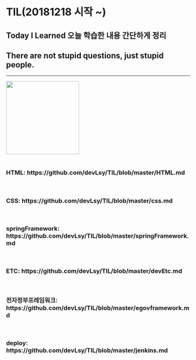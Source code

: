 # TIL(20181218 시작 ~)
## Today I Learned 오늘 학습한 내용 간단하게 정리
## There are not stupid questions, just stupid people.
---------------------------------------------------------
<div>
<img src="https://user-images.githubusercontent.com/44331989/50150424-4b9de380-0301-11e9-9e79-41e6595fe8ba.png" width="200">  
</div> <br>

<h3>HTML: https://github.com/devLsy/TIL/blob/master/HTML.md </h3> <br>
<h3>CSS: https://github.com/devLsy/TIL/blob/master/css.md </h3> <br>
<h3>springFramework: https://github.com/devLsy/TIL/blob/master/springFramework.md </h3> <br>
<h3>ETC: https://github.com/devLsy/TIL/blob/master/devEtc.md </h3> <br>
<h3>전자정부프레임워크: https://github.com/devLsy/TIL/blob/master/egovframework.md </h3> <br>
<h3>deploy: https://github.com/devLsy/TIL/blob/master/jenkins.md </h3> <br>






